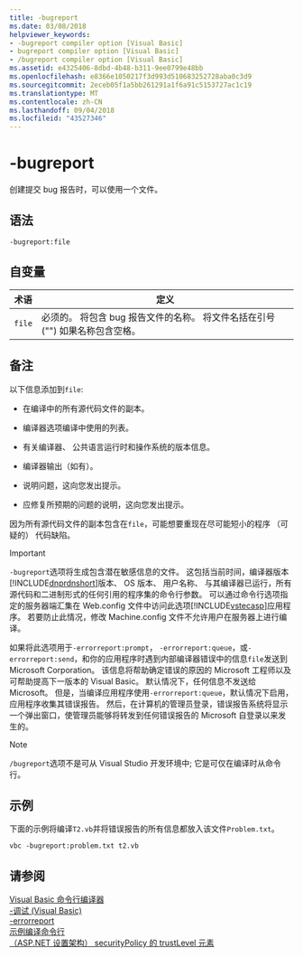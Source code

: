 ```yaml
---
title: -bugreport
ms.date: 03/08/2018
helpviewer_keywords:
- -bugreport compiler option [Visual Basic]
- bugreport compiler option [Visual Basic]
- /bugreport compiler option [Visual Basic]
ms.assetid: e4325406-8dbd-4b48-b311-9ee0799e48bb
ms.openlocfilehash: e8366e1050217f3d993d510683252728aba0c3d9
ms.sourcegitcommit: 2eceb05f1a5bb261291a1f6a91c5153727ac1c19
ms.translationtype: MT
ms.contentlocale: zh-CN
ms.lasthandoff: 09/04/2018
ms.locfileid: "43527346"
---
```

# <a name="-bugreport"></a>-bugreport
创建提交 bug 报告时，可以使用一个文件。  
  
## <a name="syntax"></a>语法  
  
```  
-bugreport:file  
```  
  
## <a name="arguments"></a>自变量  
  
|术语|定义|  
|---|---|  
|`file`|必须的。 将包含 bug 报告文件的名称。 将文件名括在引号 ("") 如果名称包含空格。|  
  
## <a name="remarks"></a>备注  
 以下信息添加到`file`:  
  
-   在编译中的所有源代码文件的副本。  
  
-   编译器选项编译中使用的列表。  
  
-   有关编译器、 公共语言运行时和操作系统的版本信息。  
  
-   编译器输出（如有）。  
  
-   说明问题，这向您发出提示。  
  
-   应修复所预期的问题的说明，这向您发出提示。  
  
 因为所有源代码文件的副本包含在`file`，可能想要重现在尽可能短小的程序 （可疑的） 代码缺陷。  
  
> [!IMPORTANT]
>  `-bugreport`选项将生成包含潜在敏感信息的文件。 这包括当前时间，编译器版本[!INCLUDE[dnprdnshort](~/includes/dnprdnshort-md.md)]版本、 OS 版本、 用户名称、 与其编译器已运行，所有源代码和二进制形式的任何引用的程序集的命令行参数。 可以通过命令行选项指定的服务器端汇集在 Web.config 文件中访问此选项[!INCLUDE[vstecasp](~/includes/vstecasp-md.md)]应用程序。 若要防止此情况，修改 Machine.config 文件不允许用户在服务器上进行编译。  
  
 如果将此选项用于`-errorreport:prompt`， `-errorreport:queue`，或`-errorreport:send`，和你的应用程序时遇到内部编译器错误中的信息`file`发送到 Microsoft Corporation。 该信息将帮助确定错误的原因的 Microsoft 工程师以及可帮助提高下一版本的 Visual Basic。 默认情况下，任何信息不发送给 Microsoft。 但是，当编译应用程序使用`-errorreport:queue`，默认情况下启用，应用程序收集其错误报告。 然后，在计算机的管理员登录，错误报告系统将显示一个弹出窗口，使管理员能够将转发到任何错误报告的 Microsoft 自登录以来发生的。  
  
> [!NOTE]
>  `/bugreport`选项不是可从 Visual Studio 开发环境中; 它是可仅在编译时从命令行。  
  
## <a name="example"></a>示例  
 下面的示例将编译`T2.vb`并将错误报告的所有信息都放入该文件`Problem.txt`。  
  
```  
vbc -bugreport:problem.txt t2.vb  
```  
  
## <a name="see-also"></a>请参阅  
 [Visual Basic 命令行编译器](../../../visual-basic/reference/command-line-compiler/index.md)  
 [-调试 (Visual Basic)](../../../visual-basic/reference/command-line-compiler/debug.md)  
 [-errorreport](../../../visual-basic/reference/command-line-compiler/errorreport.md)  
 [示例编译命令行](../../../visual-basic/reference/command-line-compiler/sample-compilation-command-lines.md)  
 [（ASP.NET 设置架构） securityPolicy 的 trustLevel 元素](https://msdn.microsoft.com/library/729ab04c-03da-4ee5-86b1-be9d08a09369)
